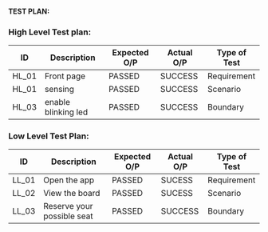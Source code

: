 
#### TEST PLAN:
### High Level Test plan:
| ID    | Description                             | Expected O/P | Actual O/P | Type of Test |
|-------|-----------------------------------------| ------------ | ---------- | ------------ |
| HL_01  |Front page                   |PASSED        |SUCCESS     | Requirement  |
| HL_01  |sensing                          |PASSED        |SUCCESS     | Scenario     |
| HL_03  |enable blinking led             |PASSED        |SUCCESS     | Boundary     |


### Low Level Test Plan:
| ID    | Description           | Expected O/P | Actual O/P | Type of Test | 
|-------|-----------------------| ------------ | -----------| ------------ |
| LL_01  |Open the app           | PASSED       |SUCESS      | Requirement  |
| LL_02  |View the board| PASSED       |SUCESS      | Scenario     |
| LL_03  |Reserve your possible seat     | PASSED       |SUCCESS     | Boundary     |
